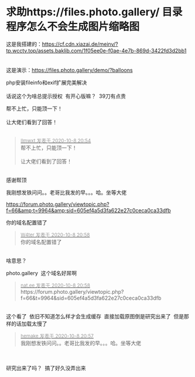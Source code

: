 # 求助https://files.photo.gallery/ 目录程序怎么不会生成图片缩略图


这是我搭建的：https://cf.cdn.xiazai.de/meinv/?tp.wcctv.top/assets.baklib.com/1f05ee0e-f0ae-4e7b-869d-3422fd3d2bb1<br />
<br />
<br />
这是演示：https://files.photo.gallery/demo/?balloons

php安装fileinfo和exif扩展完美解决<br />
<br />
话说这个为啥总提示授权&nbsp;&nbsp;有开心版嘛？&nbsp;&nbsp;39刀有点贵

帮不上忙，只能顶一下！<br />
<br />
让大佬们看到了回答！<br />
<br />
<img src="static/image/smiley/default/time.gif" smilieid="15" border="0" alt="" /><img src="static/image/smiley/default/time.gif" smilieid="15" border="0" alt="" /><img src="static/image/smiley/default/time.gif" smilieid="15" border="0" alt="" />

<div class="quote"><blockquote><font size="2"><a href="https://www.hostloc.com/forum.php?mod=redirect&amp;goto=findpost&amp;pid=9273275&amp;ptid=752101" target="_blank"><font color="#999999">llmwxt 发表于 2020-10-8 20:54</font></a></font><br />
帮不上忙，只能顶一下！<br />
<br />
让大佬们看到了回答！</blockquote></div><br />
感谢帮顶

我刚想发铁问问。。老哥比我发的早。。。哈。坐等大佬

https://forum.photo.gallery/viewtopic.php?f=66&amp;t=9964&amp;sid=605ef4a5d3fa622e27c0ceca0ca33dfb

你的域名配置错了 <br />


<div class="quote"><blockquote><font size="2"><a href="https://www.hostloc.com/forum.php?mod=redirect&amp;goto=findpost&amp;pid=9273304&amp;ptid=752101" target="_blank"><font color="#999999">W4ter 发表于 2020-10-8 20:58</font></a></font><br />
你的域名配置错了</blockquote></div><br />
啥意思？

photo.gallery&nbsp;&nbsp;这个域名好屌啊

<div class="quote"><blockquote><font size="2"><a href="https://www.hostloc.com/forum.php?mod=redirect&amp;goto=findpost&amp;pid=9273301&amp;ptid=752101" target="_blank"><font color="#999999">nat.ee 发表于 2020-10-8 20:58</font></a></font><br />
https://forum.photo.gallery/viewtopic.php?f=66&amp;t=9964&amp;sid=605ef4a5d3fa622e27c0ceca0ca33dfb</blockquote></div><br />
这个看了&nbsp;&nbsp;依旧不知道怎么样才会生成缓存&nbsp;&nbsp;直接加载原图倒是研究出来了&nbsp;&nbsp;但是那样的话加载太慢了

<div class="quote"><blockquote><font size="2"><a href="https://www.hostloc.com/forum.php?mod=redirect&amp;goto=findpost&amp;pid=9273295&amp;ptid=752101" target="_blank"><font color="#999999">hemake 发表于 2020-10-8 20:57</font></a></font><br />
我刚想发铁问问。。老哥比我发的早。。。哈。坐等大佬</blockquote></div><br />
<br />
研究出来了吗？&nbsp;&nbsp;搞了好久没弄出来
